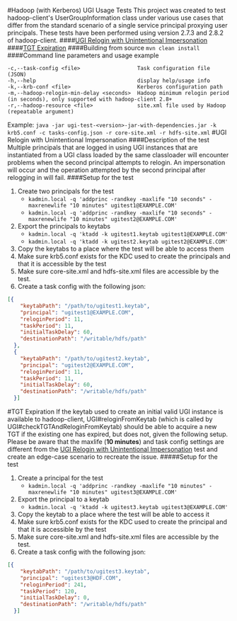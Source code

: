 #Hadoop (with Kerberos) UGI Usage Tests
This project was created to test hadoop-client's UserGroupInformation class under various use cases that differ from the standard scenario of a single service principal proxying user principals.  These tests have been performed using version 2.7.3 and 2.8.2 of hadoop-client.
####[UGI Relogin with Unintentional Impersonation](#ugi-relogin-with-unintentional-impersonation)  
####[TGT Expiration](#tgt-expiration)
####Building from source
``mvn clean install``
####Command line parameters and usage example
```
-c,--task-config <file>                  Task configuration file (JSON)
-h,--help                                display help/usage info
-k,--krb-conf <file>                     Kerberos configuration path
-m,--hadoop-relogin-min-delay <seconds>  Hadoop minimum relogin period (in seconds), only supported with hadoop-client 2.8+
-r,--hadoop-resource <file>              site.xml file used by Hadoop (repeatable argument)
```
Example: ``java -jar ugi-test-<version>-jar-with-dependencies.jar
    -k krb5.conf
    -c tasks-config.json
    -r core-site.xml
    -r hdfs-site.xml``
#UGI Relogin with Unintentional Impersonation
####Description of the test
Multiple principals that are logged in using UGI instances that are instantiated from a UGI class loaded by the same classloader will encounter problems when the second principal attempts to relogin.  An impersonation will occur and the operation attempted by the second principal after relogging in will fail.
####Setup for the test
1. Create two principals for the test
    * ``kadmin.local -q 'addprinc -randkey -maxlife "10 seconds" -maxrenewlife "10 minutes" ugitest1@EXAMPLE.COM'``
    * ``kadmin.local -q 'addprinc -randkey -maxlife "10 seconds" -maxrenewlife "10 minutes" ugitest2@EXAMPLE.COM'``
2. Export the principals to keytabs
    * ``kadmin.local -q 'ktadd -k ugitest1.keytab ugitest1@EXAMPLE.COM'``
    * ``kadmin.local -q 'ktadd -k ugitest2.keytab ugitest2@EXAMPLE.COM'``
3. Copy the keytabs to a place where the test will be able to access them
4. Make sure krb5.conf exists for the KDC used to create the principals and that it is accessible by the test
5. Make sure core-site.xml and hdfs-site.xml files are accessible by the test.
6. Create a task config with the following json:
```json
[{
    "keytabPath": "/path/to/ugitest1.keytab",
    "principal": "ugitest1@EXAMPLE.COM",
    "reloginPeriod": 11,
    "taskPeriod": 11,
    "initialTaskDelay": 60,
    "destinationPath": "/writable/hdfs/path"
  },
  {
    "keytabPath": "/path/to/ugitest2.keytab",
    "principal": "ugitest2@EXAMPLE.COM",
    "reloginPeriod": 11,
    "taskPeriod": 11,
    "initialTaskDelay": 60,
    "destinationPath": "/writable/hdfs/path"
  }]
```
#TGT Expiration
If the keytab used to create an initial valid UGI instance is available to hadoop-client, UGI#reloginFromKeytab (which is called by UGI#checkTGTAndReloginFromKeytab) should be able to acquire a new TGT if the existing one has expired, but does not, given the following setup.  Please be aware that the maxlife (__10 minutes__) and task config settings are different from the [UGI Relogin with Unintentional Impersonation](#ugi-relogin-with-unintentional-impersonation) test and create an edge-case scenario to recreate the issue.
#####Setup for the test
1. Create a principal for the test
    * ``kadmin.local -q 'addprinc -randkey -maxlife "10 minutes" -maxrenewlife "10 minutes" ugitest3@EXAMPLE.COM'``
2. Export the principal to a keytab
    * ``kadmin.local -q 'ktadd -k ugitest3.keytab ugitest3@EXAMPLE.COM'``
3. Copy the keytab to a place where the test will be able to access it
4. Make sure krb5.conf exists for the KDC used to create the principal and that it is accessible by the test
5. Make sure core-site.xml and hdfs-site.xml files are accessible by the test.
6. Create a task config with the following json:
```json
[{
    "keytabPath": "/path/to/ugitest3.keytab",
    "principal": "ugitest3@HDF.COM",
    "reloginPeriod": 241,
    "taskPeriod": 120,
    "initialTaskDelay": 0,
    "destinationPath": "/writable/hdfs/path"
  }]
```
